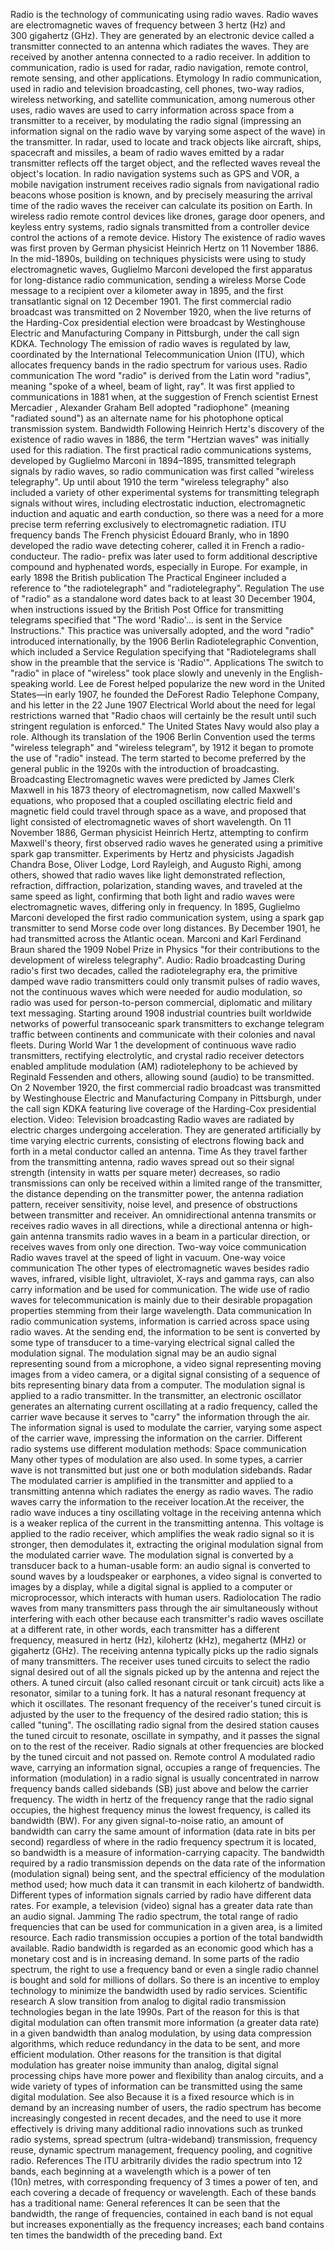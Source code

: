 Radio is the technology of communicating using radio waves. Radio waves are electromagnetic waves of frequency between 3 hertz (Hz) and 300 gigahertz (GHz). They are generated by an electronic device called a transmitter connected to an antenna which radiates the waves. They are received by another antenna connected to a radio receiver. In addition to communication, radio is used for radar, radio navigation, remote control, remote sensing, and other applications. Etymology In radio communication, used in radio and television broadcasting, cell phones, two-way radios, wireless networking, and satellite communication, among numerous other uses, radio waves are used to carry information across space from a transmitter to a receiver, by modulating the radio signal (impressing an information signal on the radio wave by varying some aspect of the wave) in the transmitter. In radar, used to locate and track objects like aircraft, ships, spacecraft and missiles, a beam of radio waves emitted by a radar transmitter reflects off the target object, and the reflected waves reveal the object's location. In radio navigation systems such as GPS and VOR, a mobile navigation instrument receives radio signals from navigational radio beacons whose position is known, and by precisely measuring the arrival time of the radio waves the receiver can calculate its position on Earth. In wireless radio remote control devices like drones, garage door openers, and keyless entry systems, radio signals transmitted from a controller device control the actions of a remote device. History The existence of radio waves was first proven by German physicist Heinrich Hertz on 11 November 1886. In the mid-1890s, building on techniques physicists were using to study electromagnetic waves, Guglielmo Marconi developed the first apparatus for long-distance radio communication, sending a wireless Morse Code message to a recipient over a kilometer away in 1895, and the first transatlantic signal on 12 December 1901.  The first commercial radio broadcast was transmitted on 2 November 1920, when the live returns of the Harding-Cox presidential election were broadcast by Westinghouse Electric and Manufacturing Company in Pittsburgh, under the call sign KDKA. Technology The emission of radio waves is regulated by law, coordinated by the International Telecommunication Union (ITU), which allocates frequency bands in the radio spectrum for various uses. Radio communication The word "radio" is derived from the Latin word "radius", meaning "spoke of a wheel, beam of light, ray". It was first applied to communications in 1881 when, at the suggestion of French scientist Ernest Mercadier , Alexander Graham Bell adopted "radiophone" (meaning "radiated sound") as an alternate name for his photophone optical transmission system. Bandwidth Following Heinrich Hertz's discovery of the existence of radio waves in 1886, the term "Hertzian waves" was initially used for this radiation. The first practical radio communications systems, developed by Guglielmo Marconi in 1894–1895, transmitted telegraph signals by radio waves, so radio communication was first called "wireless telegraphy". Up until about 1910 the term "wireless telegraphy" also included a variety of other experimental systems for transmitting telegraph signals without wires, including electrostatic induction, electromagnetic induction and aquatic and earth conduction, so there was a need for a more precise term referring exclusively to electromagnetic radiation. ITU frequency bands The French physicist Édouard Branly, who in 1890 developed the radio wave detecting coherer, called it in French a radio-conducteur. The radio- prefix was later used to form additional descriptive compound and hyphenated words, especially in Europe. For example, in early 1898 the British publication The Practical Engineer included a reference to "the radiotelegraph" and "radiotelegraphy". Regulation The use of "radio" as a standalone word dates back to at least 30 December 1904, when instructions issued by the British Post Office for transmitting telegrams specified that "The word 'Radio'... is sent in the Service Instructions." This practice was universally adopted, and the word "radio" introduced internationally, by the 1906 Berlin Radiotelegraphic Convention, which included a Service Regulation specifying that "Radiotelegrams shall show in the preamble that the service is 'Radio'". Applications The switch to "radio" in place of "wireless" took place slowly and unevenly in the English-speaking world. Lee de Forest helped popularize the new word in the United States—in early 1907, he founded the DeForest Radio Telephone Company, and his letter in the 22 June 1907 Electrical World about the need for legal restrictions warned that "Radio chaos will certainly be the result until such stringent regulation is enforced." The United States Navy would also play a role. Although its translation of the 1906 Berlin Convention used the terms "wireless telegraph" and "wireless telegram", by 1912 it began to promote the use of "radio" instead. The term started to become preferred by the general public in the 1920s with the introduction of broadcasting. Broadcasting Electromagnetic waves were predicted by James Clerk Maxwell in his 1873 theory of electromagnetism, now called Maxwell's equations, who proposed that a coupled oscillating electric field and magnetic field could travel through space as a wave, and proposed that light consisted of electromagnetic waves of short wavelength.  On 11 November 1886, German physicist Heinrich Hertz, attempting to confirm Maxwell's theory, first observed radio waves he generated using a primitive spark gap transmitter. Experiments by Hertz and physicists Jagadish Chandra Bose, Oliver Lodge, Lord Rayleigh, and Augusto Righi, among others, showed that radio waves like light demonstrated reflection, refraction, diffraction, polarization, standing waves, and traveled at the same speed as light, confirming that both light and radio waves were electromagnetic waves, differing only in frequency. In 1895, Guglielmo Marconi developed the first radio communication system, using a spark gap transmitter to send Morse code over long distances.  By December 1901, he had transmitted across the Atlantic ocean.  Marconi and Karl Ferdinand Braun shared the 1909 Nobel Prize in Physics "for their contributions to the development of wireless telegraphy". Audio: Radio broadcasting During radio's first two decades, called the radiotelegraphy era, the primitive damped wave radio transmitters could only transmit pulses of radio waves, not the continuous waves which were needed for audio modulation, so radio was used for person-to-person commercial, diplomatic and military text messaging.  Starting around 1908 industrial countries built worldwide networks of powerful transoceanic spark transmitters to exchange telegram traffic between continents and communicate with their colonies and naval fleets.  During World War 1 the development of continuous wave radio transmitters, rectifying electrolytic, and crystal radio receiver detectors enabled amplitude modulation (AM) radiotelephony to be achieved by Reginald Fessenden and others, allowing sound (audio) to be transmitted. On 2 November 1920, the first commercial radio broadcast was transmitted by Westinghouse Electric and Manufacturing Company in Pittsburgh, under the call sign KDKA featuring live coverage of the Harding-Cox presidential election. Video: Television broadcasting Radio waves are radiated by electric charges undergoing acceleration. They are generated artificially by time varying electric currents, consisting of electrons flowing back and forth in a metal conductor called an antenna. Time As they travel farther from the transmitting antenna, radio waves spread out so their signal strength (intensity in watts per square meter) decreases, so radio transmissions can only be received within a limited range of the transmitter, the distance depending on the transmitter power, the antenna radiation pattern, receiver sensitivity, noise level, and presence of obstructions between transmitter and receiver.  An omnidirectional antenna transmits or receives radio waves in all directions, while a directional antenna or high-gain antenna transmits radio waves in a beam in a particular direction, or receives waves from only one direction. Two-way voice communication Radio waves travel at the speed of light in vacuum. One-way voice communication The other types of electromagnetic waves besides radio waves, infrared, visible light, ultraviolet, X-rays and gamma rays, can also carry information and be used for communication.  The wide use of radio waves for telecommunication is mainly due to their desirable propagation properties stemming from their large wavelength. Data communication In radio communication systems, information is carried across space using radio waves.  At the sending end, the information to be sent is converted by some type of transducer to a time-varying electrical signal called the modulation signal. The modulation signal may be an audio signal representing sound from a microphone, a video signal representing moving images from a video camera, or a digital signal consisting of a sequence of bits representing binary data from a computer.  The modulation signal is applied to a radio transmitter.  In the transmitter, an electronic oscillator generates an alternating current oscillating at a radio frequency, called the carrier wave because it serves to "carry" the information through the air.  The information signal is used to modulate the carrier, varying some aspect of the carrier wave, impressing the information on the carrier. Different radio systems use different modulation methods: Space communication Many other types of modulation are also used. In some types, a carrier wave is not transmitted but just one or both modulation sidebands. Radar The modulated carrier is amplified in the transmitter and applied to a transmitting antenna which radiates the energy as radio waves.  The radio waves carry the information to the receiver location.At the receiver, the radio wave induces a tiny oscillating voltage in the receiving antenna which is a weaker replica of the current in the transmitting antenna. This voltage is applied to the radio receiver, which amplifies the weak radio signal so it is stronger, then demodulates it, extracting the original modulation signal from the modulated carrier wave.  The modulation signal is converted by a transducer back to a human-usable form: an audio signal is converted to sound waves by a loudspeaker or earphones, a video signal is converted to images by a display, while a digital signal is applied to a computer or microprocessor, which interacts with human users. Radiolocation The radio waves from many transmitters pass through the air simultaneously without interfering with each other because each transmitter's radio waves oscillate at a different rate, in other words, each transmitter has a different frequency, measured in hertz (Hz), kilohertz (kHz), megahertz (MHz) or gigahertz (GHz).  The receiving antenna typically picks up the radio signals of many transmitters.  The receiver uses tuned circuits to select the radio signal desired out of all the signals picked up by the antenna and reject the others.  A tuned circuit (also called resonant circuit or tank circuit) acts like a resonator, similar to a tuning fork. It has a natural resonant frequency at which it oscillates.  The resonant frequency of the receiver's tuned circuit is adjusted by the user to the frequency of the desired radio station; this is called "tuning".  The oscillating radio signal from the desired station causes the tuned circuit to resonate, oscillate in sympathy, and it passes the signal on to the rest of the receiver.  Radio signals at other frequencies are blocked by the tuned circuit and not passed on. Remote control A modulated radio wave, carrying an information signal, occupies a range of frequencies. The information (modulation) in a radio signal is usually concentrated in narrow frequency bands called sidebands (SB) just above and below the carrier frequency. The width in hertz of the frequency range that the radio signal occupies, the highest frequency minus the lowest frequency, is called its bandwidth (BW). For any given signal-to-noise ratio, an amount of bandwidth can carry the same amount of information (data rate in bits per second) regardless of where in the radio frequency spectrum it is located, so bandwidth is a measure of information-carrying capacity. The bandwidth required by a radio transmission depends on the data rate of the information (modulation signal) being sent, and the spectral efficiency of the modulation method used; how much data it can transmit in each kilohertz of bandwidth.  Different types of information signals carried by radio have different data rates.  For example, a television (video) signal has a greater data rate than an audio signal. Jamming The radio spectrum, the total range of radio frequencies that can be used for communication in a given area, is a limited resource. Each radio transmission occupies a portion of the total bandwidth available.  Radio bandwidth is regarded as an economic good which has a monetary cost and is in increasing demand.  In some parts of the radio spectrum, the right to use a frequency band or even a single radio channel is bought and sold for millions of dollars.  So there is an incentive to employ technology to minimize the bandwidth used by radio services. Scientific research A slow transition from analog to digital radio transmission technologies began in the late 1990s.  Part of the reason for this is that digital modulation can often transmit more information (a greater data rate) in a given bandwidth than analog modulation, by using data compression algorithms, which reduce redundancy in the data to be sent, and more efficient modulation.  Other reasons for the transition is that digital modulation has greater noise immunity than analog, digital signal processing chips have more power and flexibility than analog circuits, and a wide variety of types of information can be transmitted using the same digital modulation. See also Because it is a fixed resource which is in demand by an increasing number of users, the radio spectrum has become increasingly congested in recent decades, and the need to use it more effectively is driving many additional radio innovations such as trunked radio systems, spread spectrum (ultra-wideband) transmission, frequency reuse, dynamic spectrum management, frequency pooling, and cognitive radio. References The ITU arbitrarily divides the radio spectrum into 12 bands, each beginning at a wavelength which is a power of ten (10n) metres, with corresponding frequency of 3 times a power of ten, and each covering a decade of frequency or wavelength.  Each of these bands has a traditional name: General references It can be seen that the bandwidth, the range of frequencies, contained in each band is not equal but increases exponentially as the frequency increases; each band contains ten times the bandwidth of the preceding band. Ext